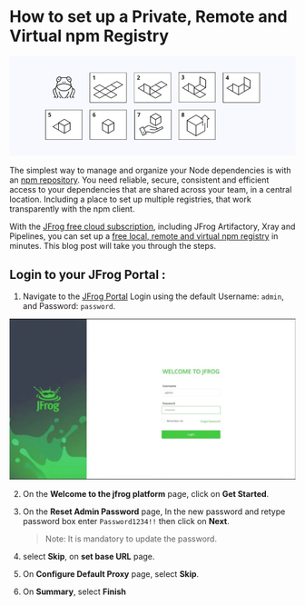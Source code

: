 # How to set up a Private, Remote and Virtual npm Registry

![](image/screenshot1.png)

The simplest way to manage and organize your Node dependencies is with an [npm repository](https://www.jfrog.com/confluence/display/JFROG/npm+Registry). You need reliable, secure, consistent and efficient access to your dependencies that are shared across your team, in a central location. Including a place to set up multiple registries, that work transparently with the npm client.

With the [JFrog free cloud subscription](https://jfrog.com/start-free/), including JFrog Artifactory, Xray and Pipelines, you can set up a [free local, remote and virtual npm registry](https://www.jfrog.com/confluence/display/JFROG/Repository+Management) in minutes. This blog post will take you through the steps.

## Login to your JFrog Portal :

1. Navigate to the [JFrog Portal](http://artifact535865.eastus.cloudapp.azure.com/ui/login/) Login using the default Username: `admin`, and Password: `password`.

![](image/screenshot2.webp)

2. On the **Welcome to the jfrog platform** page, click on **Get Started**.
3. On the **Reset Admin Password** page, In the new password and retype password box enter  `Password1234!!` then click on **Next**.
   > Note: It is mandatory to update the password.
 
4.  select **Skip**, on **set base URL** page.
5. On **Configure Default Proxy** page, select **Skip**. 
6. On **Summary**, select **Finish**
